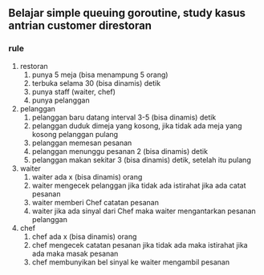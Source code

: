 ## Belajar simple queuing goroutine, study kasus antrian customer direstoran
### rule
1. restoran
    1. punya 5 meja (bisa menampung 5 orang)
    1. terbuka selama 30 (bisa dinamis) detik
    1. punya staff (waiter, chef)
    1. punya pelanggan
1. pelanggan
    1. pelanggan baru datang interval 3-5 (bisa dinamis) detik
    1. pelanggan duduk dimeja yang kosong, jika tidak ada meja yang kosong pelanggan pulang
    1. pelanggan memesan pesanan
    1. pelanggan menunggu pesanan 2 (bisa dinamis) detik
    1. pelanggan makan sekitar 3 (bisa dinamis) detik, setelah itu pulang
1. waiter
    1. waiter ada x (bisa dinamis) orang
    1. waiter mengecek pelanggan jika tidak ada istirahat jika ada catat pesanan
    1. waiter memberi Chef catatan pesanan
    1. waiter jika ada sinyal dari Chef maka waiter mengantarkan pesanan pelanggan
1. chef
    1. chef ada x (bisa dinamis) orang
    1. chef mengecek catatan pesanan jika tidak ada maka istirahat jika ada maka masak pesanan
    1. chef membunyikan bel sinyal ke waiter mengambil pesanan
